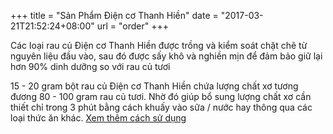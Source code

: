 +++
title = "Sản Phẩm Điện cơ Thanh Hiền"
date = "2017-03-21T21:52:24+08:00"
url = "order"
+++

Các loại rau củ Điện cơ Thanh Hiền được trồng và kiểm soát chặt chẽ từ nguyên liệu đầu vào, sau đó được sấy khô và nghiền mịn để đảm bảo
giữ lại hơn 90% dinh dưỡng so với rau củ tươi

15 - 20 gram bột rau củ Điện cơ Thanh Hiền chứa lượng chất xơ tương đương 80 - 100 gram rau củ tươi. Nhờ đó giúp bổ sung lượng chất xơ cần thiết chỉ trong 3 phút bằng cách khuấy vào sữa / nước hay thông qua các loại thức ăn khác. [Xem thêm cách sử dụng](/qa/#cách-sử-dụng-bột-rau-củ-dalafarm-như-thế-nào)

